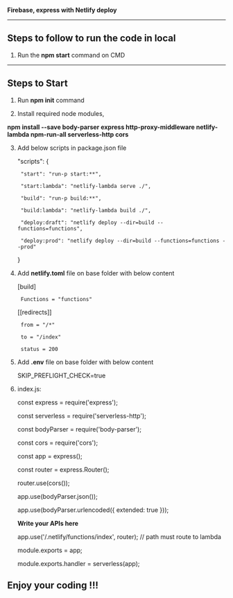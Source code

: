 **Firebase, express with Netlify deploy**

---

## Steps to follow to run the code in local

1. Run the **npm start** command on CMD

---

## Steps to Start

1. Run **npm init** command

2. Install required node modules,

**npm install --save body-parser express http-proxy-middleware netlify-lambda npm-run-all serverless-http cors**

3. Add below scripts in package.json file

    "scripts": {

        "start": "run-p start:**",

        "start:lambda": "netlify-lambda serve ./",

        "build": "run-p build:**",
        
        "build:lambda": "netlify-lambda build ./",
        
        "deploy:draft": "netlify deploy --dir=build --functions=functions",
        
        "deploy:prod": "netlify deploy --dir=build --functions=functions --prod"
    
    }

4. Add **netlify.toml** file on base folder with below content

    [build]

        Functions = "functions"

    [[redirects]]

        from = "/*"

        to = "/index"

        status = 200
    
5. Add **.env** file on base folder with below content

    SKIP_PREFLIGHT_CHECK=true

6. index.js:

    const express = require('express');

    const serverless = require('serverless-http');

    const bodyParser = require('body-parser');

    const cors = require('cors');

    const app = express();

    const router = express.Router();

    router.use(cors());

    app.use(bodyParser.json());

    app.use(bodyParser.urlencoded({ extended: true }));

    **Write your APIs here**

    app.use('/.netlify/functions/index', router); // path must route to lambda

    module.exports = app;

    module.exports.handler = serverless(app);

## Enjoy your coding !!!